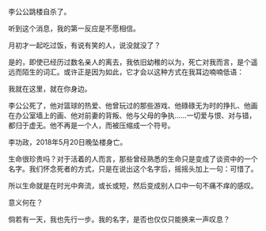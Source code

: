 李公公跳楼自杀了。

听到这个消息，我的第一反应是不愿相信。

月初才一起吃过饭，有说有笑的人，说没就没了？

是的，即使已经历过数名亲人的离去，我依旧幼稚的以为，死亡对我而言，是个遥远而陌生的词汇。或许正是因为如此，它才会以这种方式在我耳边喃喃低语：

我就在这里，就在你身边。

李公公死了，他对篮球的热爱、他曾玩过的那些游戏、他碌碌无为时的挣扎、他画在办公室墙上的画、他对前妻的背叛、他与父母的争执……一切爱与恨、对与错，都归于虚无。他不再是一个人，而被压缩成一个符号。

李功政，2018年5月20日晚坠楼身亡。

生命很珍贵吗？对于活着的人而言，那些曾经熟悉的生命只是变成了谈资中的一个名字。我们怀念死者的方式，只是在说出这个名字后，摇摇头加上一句：可惜了。

所以生命就是在时光中奔流，或长或短，然后变成别人口中一句不痛不痒的感叹。

意义何在？

倘若有一天，我也先行一步。我的名字，是否也仅仅只能换来一声叹息？
